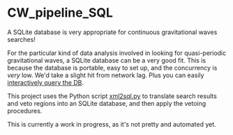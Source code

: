 # CW_pipeline_SQL
A SQLite database is very appropriate for continuous gravitational waves searches!

For the particular kind of data analysis involved in looking for quasi-periodic gravitational waves, a SQLite database can be a very good fit. This is because the database is portable, easy to set up, and the concurrency is <i>very</i> low. We'd take a slight hit from network lag. Plus you can easily <a href="https://www.sqlite.org/cli.html">interactively query the DB</a>.

This project uses the Python script <a href="https://github.com/NotAFakeRa/CW_pipeline_SQL/blob/master/xml2sql.py">xml2sql.py</a> to translate search results and veto regions into an SQLite database, and then apply the vetoing procedures. 

This is currently a work in progress, as it's not pretty and automated yet. 
